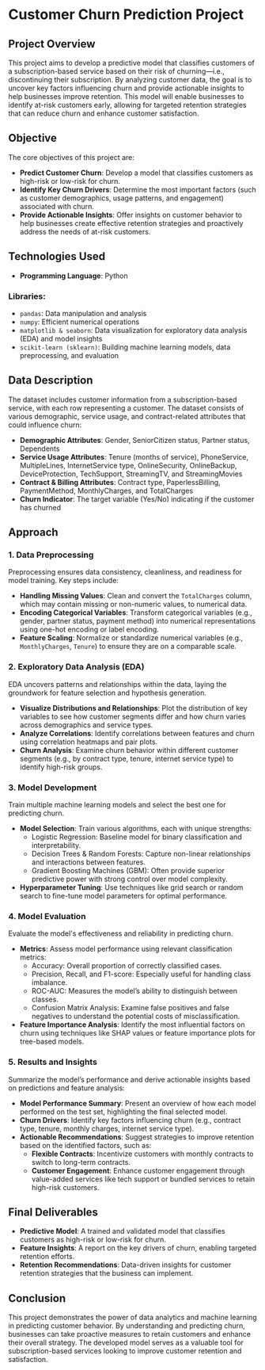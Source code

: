 # Customer Churn Prediction Project

## Project Overview
This project aims to develop a predictive model that classifies customers of a subscription-based service based on their risk of churning—i.e., discontinuing their subscription. By analyzing customer data, the goal is to uncover key factors influencing churn and provide actionable insights to help businesses improve retention. This model will enable businesses to identify at-risk customers early, allowing for targeted retention strategies that can reduce churn and enhance customer satisfaction.

## Objective
The core objectives of this project are:

- **Predict Customer Churn**: Develop a model that classifies customers as high-risk or low-risk for churn.
- **Identify Key Churn Drivers**: Determine the most important factors (such as customer demographics, usage patterns, and engagement) associated with churn.
- **Provide Actionable Insights**: Offer insights on customer behavior to help businesses create effective retention strategies and proactively address the needs of at-risk customers.

## Technologies Used
- **Programming Language**: Python

### Libraries:
- `pandas`: Data manipulation and analysis
- `numpy`: Efficient numerical operations
- `matplotlib & seaborn`: Data visualization for exploratory data analysis (EDA) and model insights
- `scikit-learn (sklearn)`: Building machine learning models, data preprocessing, and evaluation

## Data Description
The dataset includes customer information from a subscription-based service, with each row representing a customer. The dataset consists of various demographic, service usage, and contract-related attributes that could influence churn:

- **Demographic Attributes**: Gender, SeniorCitizen status, Partner status, Dependents
- **Service Usage Attributes**: Tenure (months of service), PhoneService, MultipleLines, InternetService type, OnlineSecurity, OnlineBackup, DeviceProtection, TechSupport, StreamingTV, and StreamingMovies
- **Contract & Billing Attributes**: Contract type, PaperlessBilling, PaymentMethod, MonthlyCharges, and TotalCharges
- **Churn Indicator**: The target variable (Yes/No) indicating if the customer has churned

## Approach

### 1. Data Preprocessing
Preprocessing ensures data consistency, cleanliness, and readiness for model training. Key steps include:

- **Handling Missing Values**: Clean and convert the `TotalCharges` column, which may contain missing or non-numeric values, to numerical data.
- **Encoding Categorical Variables**: Transform categorical variables (e.g., gender, partner status, payment method) into numerical representations using one-hot encoding or label encoding.
- **Feature Scaling**: Normalize or standardize numerical variables (e.g., `MonthlyCharges`, `Tenure`) to ensure they are on a comparable scale.

### 2. Exploratory Data Analysis (EDA)
EDA uncovers patterns and relationships within the data, laying the groundwork for feature selection and hypothesis generation.

- **Visualize Distributions and Relationships**: Plot the distribution of key variables to see how customer segments differ and how churn varies across demographics and service types.
- **Analyze Correlations**: Identify correlations between features and churn using correlation heatmaps and pair plots.
- **Churn Analysis**: Examine churn behavior within different customer segments (e.g., by contract type, tenure, internet service type) to identify high-risk groups.

### 3. Model Development
Train multiple machine learning models and select the best one for predicting churn.

- **Model Selection**: Train various algorithms, each with unique strengths:
  - Logistic Regression: Baseline model for binary classification and interpretability.
  - Decision Trees & Random Forests: Capture non-linear relationships and interactions between features.
  - Gradient Boosting Machines (GBM): Often provide superior predictive power with strong control over model complexity.
- **Hyperparameter Tuning**: Use techniques like grid search or random search to fine-tune model parameters for optimal performance.

### 4. Model Evaluation
Evaluate the model's effectiveness and reliability in predicting churn.

- **Metrics**: Assess model performance using relevant classification metrics:
  - Accuracy: Overall proportion of correctly classified cases.
  - Precision, Recall, and F1-score: Especially useful for handling class imbalance.
  - ROC-AUC: Measures the model’s ability to distinguish between classes.
  - Confusion Matrix Analysis: Examine false positives and false negatives to understand the potential costs of misclassification.
- **Feature Importance Analysis**: Identify the most influential factors on churn using techniques like SHAP values or feature importance plots for tree-based models.

### 5. Results and Insights
Summarize the model’s performance and derive actionable insights based on predictions and feature analysis:

- **Model Performance Summary**: Present an overview of how each model performed on the test set, highlighting the final selected model.
- **Churn Drivers**: Identify key factors influencing churn (e.g., contract type, tenure, monthly charges, internet service type).
- **Actionable Recommendations**: Suggest strategies to improve retention based on the identified factors, such as:
  - **Flexible Contracts**: Incentivize customers with monthly contracts to switch to long-term contracts.
  - **Customer Engagement**: Enhance customer engagement through value-added services like tech support or bundled services to retain high-risk customers.

## Final Deliverables
- **Predictive Model**: A trained and validated model that classifies customers as high-risk or low-risk for churn.
- **Feature Insights**: A report on the key drivers of churn, enabling targeted retention efforts.
- **Retention Recommendations**: Data-driven insights for customer retention strategies that the business can implement.

## Conclusion
This project demonstrates the power of data analytics and machine learning in predicting customer behavior. By understanding and predicting churn, businesses can take proactive measures to retain customers and enhance their overall strategy. The developed model serves as a valuable tool for subscription-based services looking to improve customer retention and satisfaction.
